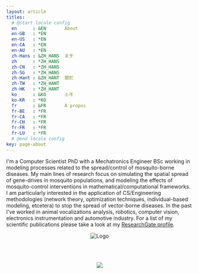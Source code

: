 ```yaml
---
layout: article
titles:
  # @start locale config
  en      : &EN       About
  en-GB   : *EN
  en-US   : *EN
  en-CA   : *EN
  en-AU   : *EN
  zh-Hans : &ZH_HANS  关于
  zh      : *ZH_HANS
  zh-CN   : *ZH_HANS
  zh-SG   : *ZH_HANS
  zh-Hant : &ZH_HANT  關於
  zh-TW   : *ZH_HANT
  zh-HK   : *ZH_HANT
  ko      : &KO       소개
  ko-KR   : *KO
  fr      : &FR       À propos
  fr-BE   : *FR
  fr-CA   : *FR
  fr-CH   : *FR
  fr-FR   : *FR
  fr-LU   : *FR
  # @end locale config
key: page-about
---
```


I'm a Computer Scientist PhD with a Mechatronics Engineer BSc working in modeling processes related to the spread/control of mosquito-borne diseases. My main lines of research focus on simulating the spatial spread of gene-drives in mosquito populations, and modeling the effects of mosquito-control interventions in mathematical/computational frameworks. I am particularly interested in the application of CS/Engineering methodologies (network theory, optimization techniques, individual-based modeling, etcetera) to stop the spread of vector-borne diseases. In the past I've worked in animal vocalizations analysis, robotics, computer vision, electronics instrumentation and automotive industry.
For a list of my scientific publications please take a look at my [ResearchGate profile](https://www.researchgate.net/profile/Hector-Sanchez-Castellanos).


<p style="text-align:center;"><img src="https://avatars.githubusercontent.com/u/684756?s=400&u=7571d63b136c7774145b065d829e96698aeae05f&v=4" alt="Logo"></p>

<br><br>

<p style="text-align:center;">
    <a href="https://github-readme-stats.vercel.app/api?username=chipdelmal"><img src="https://github-readme-stats.vercel.app/api/top-langs/?username=chipdelmal&hide=mathematica,html,Jupyter Notebook&layout=compact"></a>
</p>